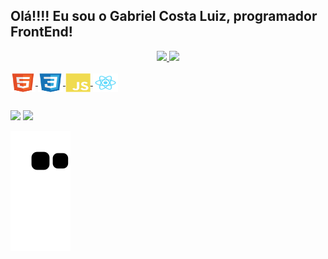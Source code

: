 ## Olá!!!! Eu sou o Gabriel Costa Luiz, programador FrontEnd!
<div align="center">
  <a href="https://github.com/GabrielCostaLuiz">
  <img height="180em" src="https://github-readme-stats.vercel.app/api?username=GabrielCostaLuiz&show_icons=true&theme=dracula&include_all_commits=true&count_private=true"/>
  <img height="180em" src="https://github-readme-stats.vercel.app/api/top-langs/?username=GabrielCostaLuiz&layout=compact&langs_count=7&theme=dracula"/>
</div>
  
<div style="display: inline_block"><br>
  <img align="center" alt="Gabriel-HTML" height="30" width="40" src="https://raw.githubusercontent.com/devicons/devicon/master/icons/html5/html5-original.svg">
  <img align="center" alt="Gabriel-CSS" height="30" width="40" src="https://raw.githubusercontent.com/devicons/devicon/master/icons/css3/css3-original.svg">
    <img align="center" alt="Gabriel-Js" height="30" width="40" src="https://raw.githubusercontent.com/devicons/devicon/master/icons/javascript/javascript-plain.svg">
  <img align="center" alt="Gabriel-React" height="30" width="40" src="https://raw.githubusercontent.com/github/explore/80688e429a7d4ef2fca1e82350fe8e3517d3494d/topics/react/react.png">
</div> 
  
  ##
  
<div> 
  <a href = "mailto:gabrielbragacostaluiz@gmail.com"><img src="https://img.shields.io/badge/-Gmail-%23333?style=for-the-badge&logo=gmail&logoColor=white" target="_blank"></a>
  <a href="https://www.linkedin.com/in/gabriel-costa-77a31a190/" target="_blank"><img src="https://img.shields.io/badge/-LinkedIn-%230077B5?style=for-the-badge&logo=linkedin&logoColor=white" target="_blank"></a> 
 
![Snake animation](https://github.com/GabrielCostaLuiz/GabrielCostaLuiz/blob/output/github-contribution-grid-snake.svg)
 
</div>
  
  

